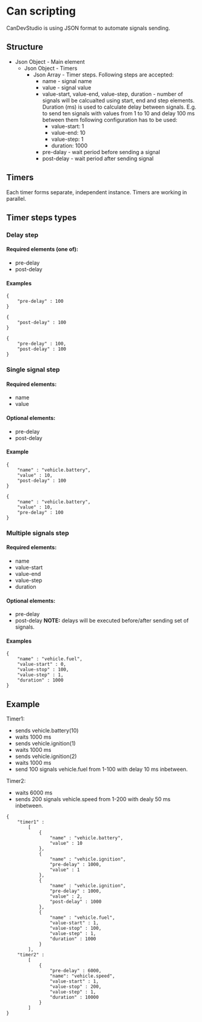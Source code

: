 # Can scripting
CanDevStudio is using JSON format to automate signals sending. 

## Structure
* Json Object - Main element
    * Json Object - Timers
        * Json Array - Timer steps. Following steps are accepted:
            * name - signal name
            * value - signal value
            * value-start, value-end, value-step, duration - number of signals will be calcualted using start, end and step elements. Duration (ms) is used to calculate delay between signals. E.g. to send ten signals with values from 1 to 10 and delay 100 ms between them following configuration has to be used: 
                * value-start: 1
                * value-end: 10
                * value-step: 1
                * duration: 1000 
            * pre-dalay - wait period before sending a signal
            * post-delay - wait period after sending signal
## Timers
Each timer forms separate, independent instance. Timers are working in parallel.
## Timer steps types
### Delay step
#### Required elements (one of):
* pre-delay
* post-delay
#### Examples
```
{
    "pre-delay" : 100
}
```
```
{
    "post-delay" : 100
}
```
```
{
    "pre-delay" : 100,
    "post-delay" : 100
}
```
### Single signal step
#### Required elements:
* name
* value
#### Optional elements:
* pre-delay
* post-delay
#### Example
```
{
    "name" : "vehicle.battery",
    "value" : 10,
    "post-delay" : 100
}
```
```
{
    "name" : "vehicle.battery",
    "value" : 10,
    "pre-delay" : 100
}
```
### Multiple signals step
#### Required elements:
* name
* value-start
* value-end
* value-step
* duration
#### Optional elements:
* pre-delay
* post-delay
**NOTE:** delays will be executed before/after sending set of signals.
#### Examples
```
{
    "name" : "vehicle.fuel",
    "value-start" : 0,
    "value-stop" : 100,
    "value-step" : 1,
    "duration" : 1000
}
```

## Example
Timer1:
* sends vehicle.battery(10)
* waits 1000 ms
* sends vehicle.ignition(1)
* waits 1000 ms
* sends vehicle.ignition(2)
* waits 1000 ms
* send 100 signals vehicle.fuel from 1-100 with delay 10 ms inbetween.

Timer2:
* waits 6000 ms
* sends 200 signals vehicle.speed from 1-200 with dealy 50 ms inbetween.
```
{
    "timer1" :
        [
            {
                "name" : "vehicle.battery",
                "value" : 10
            },
            {
                "name" : "vehicle.ignition",
                "pre-delay" : 1000,
                "value" : 1
            },
            {
                "name" : "vehicle.ignition",
                "pre-delay" : 1000,
                "value" : 2,
                "post-delay" : 1000
            },
            {
                "name" : "vehicle.fuel",
                "value-start" : 1,
                "value-stop" : 100,
                "value-step" : 1,
                "duration" : 1000
            }
        ],
    "timer2" :
        [
            {
                "pre-delay" : 6000,
                "name": "vehicle.speed",
                "value-start" : 1,
                "value-stop" : 200,
                "value-step" : 1,
                "duration" : 10000
            }
        ]
}
```
